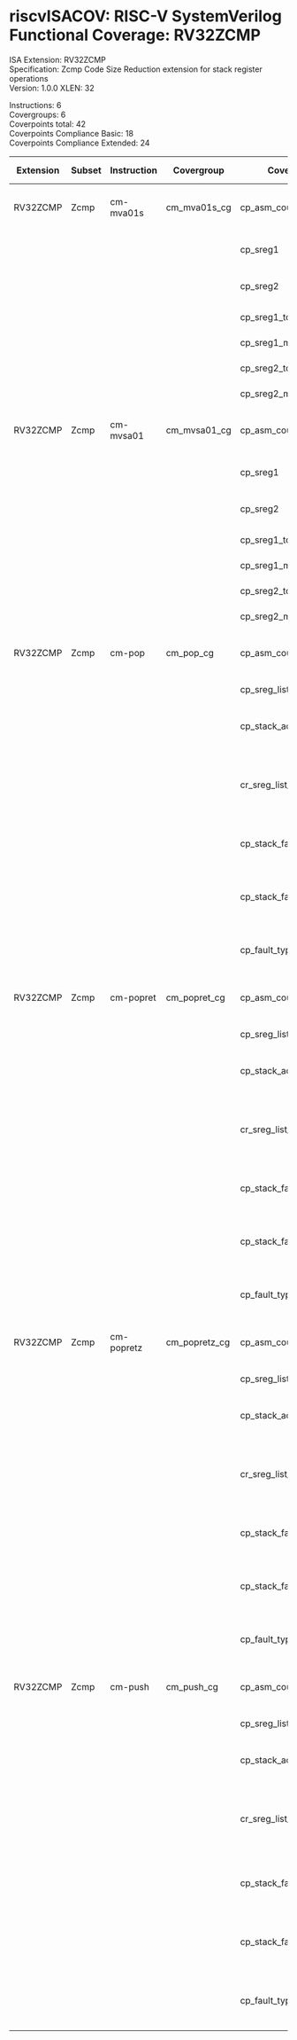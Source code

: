 # riscvISACOV: RISC-V SystemVerilog Functional Coverage: RV32ZCMP

ISA Extension: RV32ZCMP  
Specification: Zcmp Code Size Reduction extension for stack register operations  
Version:       1.0.0
XLEN:          32 

Instructions:  6  
Covergroups:   6  
Coverpoints total:   42  
Coverpoints Compliance Basic:  18  
Coverpoints Compliance Extended:  24  

| Extension | Subset | Instruction| Covergroup | Coverpoint     | Coverpoint Description | Coverpoint Level  |
| ----------| ------ | ---------- | ---------- | -------------- | ---------------------- | ----------------- |
| RV32ZCMP              |           Zcmp |  cm-mva01s | cm_mva01s_cg | cp_asm_count | Number of times instruction is executed | Compliance Basic
|                       |                |            |             |    cp_sreg1 | Sreg register assignment | Compliance Basic
|                       |                |            |             |    cp_sreg2 | Sreg register assignment | Compliance Basic
|                       |                |            |             | cp_sreg1_toggle | Sreg1 Toggle bits | Compliance Extended
|                       |                |            |             | cp_sreg1_maxvals | Sreg1 Max values | Compliance Extended
|                       |                |            |             | cp_sreg2_toggle | Sreg2 Toggle bits | Compliance Extended
|                       |                |            |             | cp_sreg2_maxvals | Sreg2 Max values | Compliance Extended
| RV32ZCMP              |           Zcmp |  cm-mvsa01 | cm_mvsa01_cg | cp_asm_count | Number of times instruction is executed | Compliance Basic
|                       |                |            |             |    cp_sreg1 | Sreg register assignment | Compliance Basic
|                       |                |            |             |    cp_sreg2 | Sreg register assignment | Compliance Basic
|                       |                |            |             | cp_sreg1_toggle | Sreg1 Toggle bits | Compliance Extended
|                       |                |            |             | cp_sreg1_maxvals | Sreg1 Max values | Compliance Extended
|                       |                |            |             | cp_sreg2_toggle | Sreg2 Toggle bits | Compliance Extended
|                       |                |            |             | cp_sreg2_maxvals | Sreg2 Max values | Compliance Extended
| RV32ZCMP              |           Zcmp |     cm-pop |   cm_pop_cg | cp_asm_count | Number of times instruction is executed | Compliance Basic
|                       |                |            |             | cp_sreg_list | Stack register List | Compliance Basic
|                       |                |            |             | cp_stack_adj | Stack adjust value (popd) | Compliance Basic
|                       |                |            |             | cr_sreg_list_stack_adjust | Cross coverage of sreg list and stack adjust (pop) | Compliance Extended
|                       |                |            |             | cp_stack_fault_reg | register load during which fault occurred | Compliance Extended
|                       |                |            |             | cp_stack_fault_step | sequence step during which fault occurred (pop) | Compliance Extended
|                       |                |            |             | cp_fault_type | Type of Fault that occurred during load | Compliance Extended
| RV32ZCMP              |           Zcmp |  cm-popret | cm_popret_cg | cp_asm_count | Number of times instruction is executed | Compliance Basic
|                       |                |            |             | cp_sreg_list | Stack register List | Compliance Basic
|                       |                |            |             | cp_stack_adj | Stack adjust value (popd) | Compliance Basic
|                       |                |            |             | cr_sreg_list_stack_adjust | Cross coverage of sreg list and stack adjust (pop) | Compliance Extended
|                       |                |            |             | cp_stack_fault_reg | register load during which fault occurred | Compliance Extended
|                       |                |            |             | cp_stack_fault_step | sequence step during which fault occurred (pop) | Compliance Extended
|                       |                |            |             | cp_fault_type | Type of Fault that occurred during load | Compliance Extended
| RV32ZCMP              |           Zcmp | cm-popretz | cm_popretz_cg | cp_asm_count | Number of times instruction is executed | Compliance Basic
|                       |                |            |             | cp_sreg_list | Stack register List | Compliance Basic
|                       |                |            |             | cp_stack_adj | Stack adjust value (popd) | Compliance Basic
|                       |                |            |             | cr_sreg_list_stack_adjust | Cross coverage of sreg list and stack adjust (pop) | Compliance Extended
|                       |                |            |             | cp_stack_fault_reg | register load during which fault occurred | Compliance Extended
|                       |                |            |             | cp_stack_fault_step | sequence step during which fault occurred (pop) | Compliance Extended
|                       |                |            |             | cp_fault_type | Type of Fault that occurred during load | Compliance Extended
| RV32ZCMP              |           Zcmp |    cm-push |  cm_push_cg | cp_asm_count | Number of times instruction is executed | Compliance Basic
|                       |                |            |             | cp_sreg_list | Stack register List | Compliance Basic
|                       |                |            |             | cp_stack_adj | Stack adjust value (push) | Compliance Basic
|                       |                |            |             | cr_sreg_list_stack_adjust | Cross coverage of sreg list and stack adjust (push) | Compliance Extended
|                       |                |            |             | cp_stack_fault_reg | register store during which fault occurred | Compliance Extended
|                       |                |            |             | cp_stack_fault_step | sequence step during which fault occurred (push) | Compliance Extended
|                       |                |            |             | cp_fault_type | Type of Fault that occurred during store | Compliance Extended


